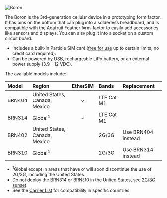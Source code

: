 ![Boron](/assets/images/boron/boron-top.png)

The Boron is the 3rd-generation cellular device in a prototyping form factor. It has pins on the bottom that can plug into a solderless breadboard, and is compatible with the Adafruit Feather form-factor to easily add accessories like sensors and displays. You can also plug it into a socket on a custom circuit board.

- Includes a built-in Particle SIM card ([free for use](/tutorials/device-cloud/introduction/#free-tier) up to certain limits, no credit card required).
- Can be powered by USB, rechargeable LiPo battery, or an external power supply (3.9 - 12 VDC).

The available models include:

| Model | Region | EtherSIM | Bands | Replacement |
| :--- | :--- | :---: | :--- | :--- |
| BRN404 | United States, Canada, Mexico | &check; | LTE Cat M1 | |
| BRN314 | Global<sup>1</sup> | &check; | LTE Cat M1 | |
| BRN402 | United States, Canada, Mexico | | 2G/3G | Use BRN404 instead |
| BRN310 | Global<sup>1</sup> | | 2G/3G | Use BRN314 instead |

- <sup>1</sup>Global except in areas that have or will soon discontinue the use of 2G/3G, including the United States.
- Do not deploy the BRN314 or BRN310 in the United States, see [2G/3G sunset](/tutorials/cellular-connectivity/introduction/#united-states).
- See the [Carrier List](/tutorials/cellular-connectivity/cellular-carriers/?tab=CountryDetails) for compatibility in specific countries.

